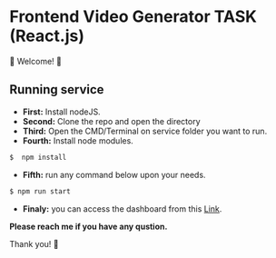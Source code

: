 # Frontend Video Generator TASK (React.js)

💫 Welcome! 🎉

## Running service
- **First:** Install nodeJS.
- **Second:** Clone the repo and open the directory
- **Third:** Open the CMD/Terminal on service folder you want to run.
- **Fourth:** Install node modules.
```bash
$  npm install
```


- **Fifth:** run any command below upon your needs.
```bash
$ npm run start
```

- **Finaly:** you can access the dashboard from this [Link](http://localhost:3000/).


**Please reach me if you have any qustion.**


Thank you! 🙏